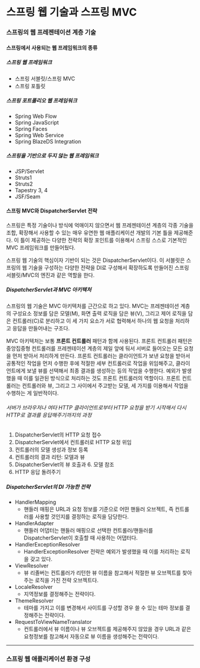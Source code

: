 # 스프링 웹 기술과 스프링 MVC
### 스프링의 웹 프레젠테이션 계층 기술
#### 스프링에서 사용되는 웹 프레임워크의 종류
##### 스프링 웹 프레임워크
* 스프링 서블릿/스프링 MVC
* 스프링 포틀릿
##### 스프링 포트폴리오 웹 프레임워크
* Spring Web Flow
* Spring JavaScript
* Spring Faces
* Spring Web Service
* Spring BlazeDS Integration
##### 스프링을 기반으로 두지 않는 웹 프레임워크
* JSP/Servlet
* Struts1
* Struts2
* Tapestry 3, 4
* JSF/Seam
#### 스프링 MVC와 DispatcherServlet 전략
스프링은 특정 기술이나 방식에 억매이지 않으면서 웹 프레젠테이션 계층의 각종 기술을 조합, 확장해서 사용할 수 있는 매우 유연한 웹 애플리케이션 개발의 기본 틀을 제공해준다. 
이 틀이 제공하는 다양한 전략의 확장 포인트를 이용해서 스프링 스스로 기본적인 MVC 프레임워크를 만들어뒀다.

스프링 웹 기술의 핵심이자 기반이 되는 것은 DispatcherServlet이다. 이 서블릿은 스프링의 웹 기술을 구성하는 다양한 전략을 DI로 구성해서 확장하도록 만들어진 스프링 서블릿/MVC의 엔진과 같은 역할을 한다.
##### DispatcherServlet과 MVC 아키텍처
스프링의 웹 기술은 MVC 아키텍처를 근간으로 하고 있다. MVC는 프레젠테이션 계층의 구성요소 정보를 담은 모델(M), 화면 출력 로직을 담은 뷰(V), 그리고 제어 로직을 담은 컨트롤러(C)로 분리하고 이 세 가지 요소가 
서로 협력해서 하나의 웹 요청을 처리하고 응답을 만들어내는 구조다.

MVC 아키텍처는 보통 **프론트 컨트롤러** 패턴과 함께 사용된다. 프론트 컨트롤러 패턴은 중앙집중형 컨트롤러를 프레젠테이션 계층의 제일 앞에 둬서 서버로 들어오는 모든 요청을 먼저 받아서 처리하게 만든다. 
프론트 컨트롤러는 클라이언트가 보낸 요청을 받아서 공통적인 작업을 먼저 수행한 후에 적절한 세부 컨트롤러로 작업을 위임해주고, 클라이언트에게 보낼 뷰를 선택해서 최종 결과를 생성하는 등의 작업을 수행한다. 
예외가 발생했을 때 이를 일관된 방식으로 처리하는 것도 프론트 컨트롤러의 역할이다. 프론트 컨트롤러는 컨트롤러와 뷰, 그리고 그 사이에서 주고받는 모델, 세 가지를 이용해서 작업을 수행하는 게 일반적이다.
###### 서버가 브라우저나 여타 HTTP 클라이언트로부터 HTTP 요청을 받기 시작해서 다시 HTTP로 결과를 응답해주기까지의 과정
1. DispatcherServlet의 HTTP 요청 접수
2. DispatcherServlet에서 컨트롤러로 HTTP 요청 위임
3. 컨트롤러의 모델 생성과 정보 등록
4. 컨트롤러의 결과 리턴: 모델과 뷰
5. DispatcherServlet의 뷰 호출과 6. 모델 참조
7. HTTP 응답 돌려주기
##### DispatcherServlet의 DI 가능한 전략
* HandlerMapping
    * 핸들러 매핑은 URL과 요청 정보를 기준으로 어떤 핸들러 오브젝트, 즉 컨트롤러를 사용할 것인지를 결정하는 로직을 담당한다.
* HandlerAdapter
    * 핸들러 어댑터는 핸들러 매핑으로 선택한 컨트롤러/핸들러를 DispatcherServlet이 호출할 때 사용하는 어댑터다.
* HandlerExceptionResolver
    * HandlerExceptionResolver 전략은 예외가 발생했을 때 이를 처리하는 로직을 갖고 있다.
* ViewResolver
    * 뷰 리졸버는 컨트롤러가 리턴한 뷰 이름을 참고해서 적절한 뷰 오브젝트를 찾아주는 로직을 가진 전략 오브젝트다.
* LocaleResolver
    * 지역정보를 결정해주는 전략이다.
* ThemeResolver
    * 테마를 가지고 이를 변경해서 사이트를 구성할 경우 쓸 수 있는 테마 정보를 결정해주는 전략이다.
* RequestToViewNameTranslator
    * 컨트롤러에서 뷰 이름이나 뷰 오브젝트를 제공해주지 않았을 경우 URL과 같은 요청정보를 참고해서 자동으로 뷰 이름을 생성해주는 전략이다.
<hr/>

### 스프링 웹 애플리케이션 환경 구성
